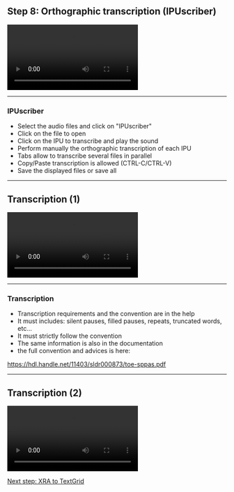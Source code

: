 ## Step 8: Orthographic transcription (IPUscriber)

![](./etc/screencasts/sppas-demo07-ipuscribe.mp4)

---------------

### IPUscriber

* Select the audio files and click on "IPUscriber"
* Click on the file to open
* Click on the IPU to transcribe and play the sound
* Perform manually the orthographic transcription of each IPU
* Tabs allow to transcribe several files in parallel
* Copy/Paste transcription is allowed (CTRL-C/CTRL-V)
* Save the displayed files or save all

-----------------------------

## Transcription (1)

![](./etc/screencasts/sppas-demo08-transcription1.mp4)

---------------

### Transcription

* Transcription requirements and the convention are in the help
* It must includes: silent pauses, filled pauses, repeats, truncated words, etc...
* It must strictly follow the convention
* The same information is also in the documentation
* the full convention and advices is here:

<https://hdl.handle.net/11403/sldr000873/toe-sppas.pdf>

-----------------------------

## Transcription (2)

![](./etc/screencasts/sppas-demo09-transcription2.mp4)

[Next step: XRA to TextGrid](./tutorial_109_xra_to_textgrid.html)
